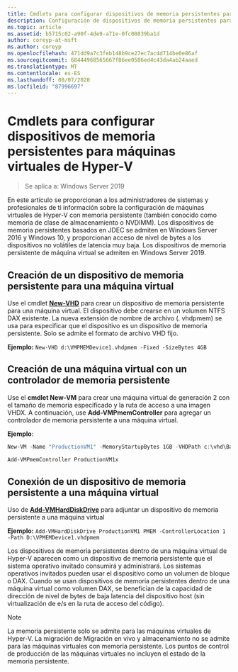 ```yaml
---
title: Cmdlets para configurar dispositivos de memoria persistentes para máquinas virtuales de Hyper-V
description: Configuración de dispositivos de memoria persistentes para máquinas virtuales de Hyper-V
ms.topic: article
ms.assetid: b5715c02-a90f-4de9-a71e-0fc08039ba1d
author: coreyp-at-msft
ms.author: coreyp
ms.openlocfilehash: 471dd9a7c3feb148b9ce27ec7ac4d714be0e86af
ms.sourcegitcommit: 68444968565667f86ee0586ed4c43da4ab24aaed
ms.translationtype: MT
ms.contentlocale: es-ES
ms.lasthandoff: 08/07/2020
ms.locfileid: "87996697"
---
```

# <a name="cmdlets-for-configuring-persistent-memory-devices-for-hyper-v-vms"></a>Cmdlets para configurar dispositivos de memoria persistentes para máquinas virtuales de Hyper-V

>Se aplica a: Windows Server 2019

En este artículo se proporcionan a los administradores de sistemas y profesionales de ti información sobre la configuración de máquinas virtuales de Hyper-V con memoria persistente (también conocido como memoria de clase de almacenamiento o NVDIMM). Los dispositivos de memoria persistentes basados en JDEC se admiten en Windows Server 2016 y Windows 10, y proporcionan acceso de nivel de bytes a los dispositivos no volátiles de latencia muy baja. Los dispositivos de memoria persistente de máquina virtual se admiten en Windows Server 2019.

## <a name="create-a-persistent-memory-device-for-a-vm"></a>Creación de un dispositivo de memoria persistente para una máquina virtual

Use el cmdlet **[New-VHD](/powershell/module/hyper-v/new-vhd?view=win10-ps)** para crear un dispositivo de memoria persistente para una máquina virtual. El dispositivo debe crearse en un volumen NTFS DAX existente.  La nueva extensión de nombre de archivo (. vhdpmem) se usa para especificar que el dispositivo es un dispositivo de memoria persistente. Solo se admite el formato de archivo VHD fijo.

**Ejemplo:** `New-VHD d:\VMPMEMDevice1.vhdpmem -Fixed -SizeBytes 4GB`

## <a name="create-a-vm-with-a-persistent-memory-controller"></a>Creación de una máquina virtual con un controlador de memoria persistente

Use el **cmdlet New-VM** para crear una máquina virtual de generación 2 con el tamaño de memoria especificado y la ruta de acceso a una imagen VHDX. A continuación, use **Add-VMPmemController** para agregar un controlador de memoria persistente a una máquina virtual.

**Ejemplo**:

```powershell
New-VM -Name "ProductionVM1" -MemoryStartupBytes 1GB -VHDPath c:\vhd\BaseImage.vhdx

Add-VMPmemController ProductionVM1x
```

## <a name="attach-a-persistent-memory-device-to-a-vm"></a>Conexión de un dispositivo de memoria persistente a una máquina virtual

Uso de **[Add-VMHardDiskDrive](/powershell/module/hyper-v/add-vmharddiskdrive?view=win10-ps)** para adjuntar un dispositivo de memoria persistente a una máquina virtual

**Ejemplo:** `Add-VMHardDiskDrive ProductionVM1 PMEM -ControllerLocation 1 -Path D:\VPMEMDevice1.vhdpmem`

Los dispositivos de memoria persistentes dentro de una máquina virtual de Hyper-V aparecen como un dispositivo de memoria persistente que el sistema operativo invitado consumirá y administrará. Los sistemas operativos invitados pueden usar el dispositivo como un volumen de bloque o DAX. Cuando se usan dispositivos de memoria persistentes dentro de una máquina virtual como volumen DAX, se benefician de la capacidad de dirección de nivel de bytes de baja latencia del dispositivo host (sin virtualización de e/s en la ruta de acceso del código).

>[!NOTE]
>La memoria persistente solo se admite para las máquinas virtuales de Hyper-V. La migración de Migración en vivo y almacenamiento no se admite para las máquinas virtuales con memoria persistente. Los puntos de control de producción de las máquinas virtuales no incluyen el estado de la memoria persistente.